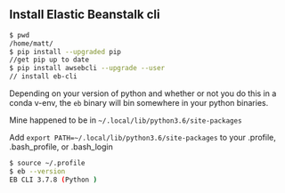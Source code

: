 ## Install Elastic Beanstalk cli

```bash
$ pwd
/home/matt/
$ pip install --upgraded pip
//get pip up to date
$ pip install awsebcli --upgrade --user
// install eb-cli
```
Depending on your version of python and whether or not you do this in a conda v-env, the `eb` binary will bin somewhere in your python binaries.

Mine happened to be in `~/.local/lib/python3.6/site-packages`

Add `export PATH=~/.local/lib/python3.6/site-packages` to your .profile, .bash_profile, or .bash_login

```bash
$ source ~/.profile
$ eb --version
EB CLI 3.7.8 (Python )
```

